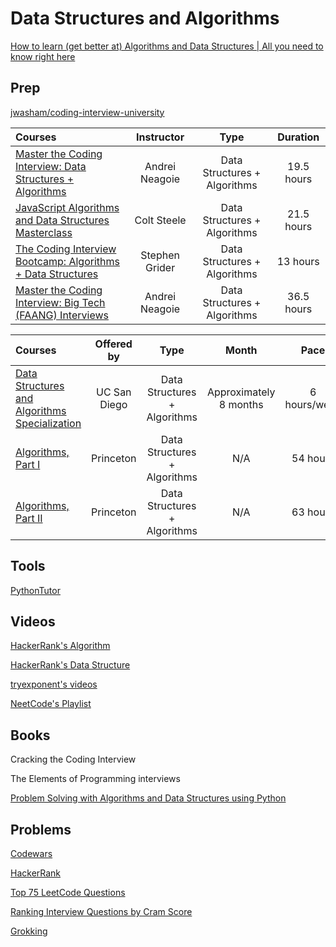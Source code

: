 # Data Structures and Algorithms

[How to learn (get better at) Algorithms and Data Structures | All you need to know right here
](https://www.youtube.com/watch?v=qdd-iLFPaT0)


## Prep

[jwasham/coding-interview-university](https://github.com/jwasham/coding-interview-university)

Courses | Instructor | Type | Duration |
:-- | :--: | :--: | :--: |
[Master the Coding Interview: Data Structures + Algorithms](https://www.udemy.com/course/master-the-coding-interview-data-structures-algorithms/learn/lecture/12202018?start=15#overview) | Andrei Neagoie | Data Structures + Algorithms | 19.5 hours | 
[JavaScript Algorithms and Data Structures Masterclass](https://www.udemy.com/course/js-algorithms-and-data-structures-masterclass/) | Colt Steele | Data Structures + Algorithms | 21.5 hours | 
[The Coding Interview Bootcamp: Algorithms + Data Structures](https://www.udemy.com/course/coding-interview-bootcamp-algorithms-and-data-structure/) | Stephen Grider | Data Structures + Algorithms | 13 hours | 
[Master the Coding Interview: Big Tech (FAANG) Interviews](https://www.udemy.com/course/master-the-coding-interview-big-tech-faang-interviews/) | Andrei Neagoie | Data Structures + Algorithms | 36.5 hours | 

Courses | Offered by | Type | Month | Pace |
:-- | :--: | :--: | :--: | :--: |
[Data Structures and Algorithms Specialization](https://www.coursera.org/learn/algorithms-part1) | UC San Diego  | Data Structures + Algorithms| Approximately 8 months | 6 hours/week | 
[Algorithms, Part I](https://www.coursera.org/learn/algorithms-part1) | Princeton | Data Structures + Algorithms| N/A | 54 hours |
[Algorithms, Part II](https://www.coursera.org/learn/algorithms-part2) | Princeton | Data Structures + Algorithms| N/A | 63 hours |

## Tools

[PythonTutor](https://pythontutor.com/)

## Videos

[HackerRank's Algorithm](https://www.youtube.com/playlist?list=PLI1t_8YX-ApvMthLj56t1Rf-Buio5Y8KL)

[HackerRank's Data Structure](https://www.youtube.com/watch?v=IhJGJG-9Dx8&list=PLI1t_8YX-Apv-UiRlnZwqqrRT8D1RhriX)

[tryexponent's videos](https://www.tryexponent.com/courses/software-engineering/data-structures/sorting-algorithms)

[NeetCode's Playlist](https://www.youtube.com/c/NeetCode/playlists)

## Books

Cracking the Coding Interview

The Elements of Programming interviews

[Problem Solving with Algorithms and Data Structures using Python](https://runestone.academy/ns/books/published/pythonds/index.html)


## Problems

[Codewars](https://www.codewars.com/)

[HackerRank](https://www.hackerrank.com/interview/interview-preparation-kit)

[Top 75 LeetCode Questions](https://leetcode.com/discuss/general-discussion/460599/blind-75-leetcode-questions)

[Ranking Interview Questions by Cram Score](https://jeremyaguilon.me/blog/ranking_interview_questions_by_cram_score)

[Grokking](https://www.educative.io/courses/grokking-the-coding-interview)

